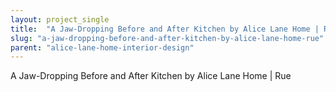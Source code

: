 ```yaml
---
layout: project_single
title:  "A Jaw-Dropping Before and After Kitchen by Alice Lane Home | Rue"
slug: "a-jaw-dropping-before-and-after-kitchen-by-alice-lane-home-rue"
parent: "alice-lane-home-interior-design"
---
```

A Jaw-Dropping Before and After Kitchen by Alice Lane Home | Rue